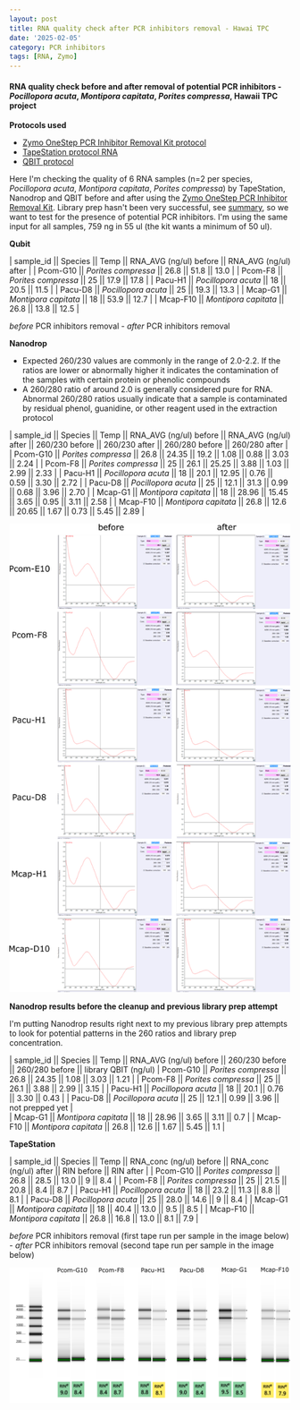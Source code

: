 ```yaml
---
layout: post
title: RNA quality check after PCR inhibitors removal - Hawai TPC
date: '2025-02-05'
category: PCR inhibitors
tags: [RNA, Zymo]
---
```


#### RNA quality check before and after removal of potential PCR inhibitors - _Pocillopora acuta_, _Montipora capitata_, _Porites compressa_, Hawaii TPC project

**Protocols used**
- [Zymo OneStep PCR Inhibitor Removal Kit protocol](https://github.com/FScucchia-LabNotebooks/FScucchia_Putnam_Lab_Notebook/blob/master/protocols/d6031_onestep_pcr_inhibitor_removal_kit.pdf)
- [TapeStation protocol RNA](https://github.com/meschedl/MESPutnam_Open_Lab_Notebook/blob/master/_posts/2019-03-07-RNA-TapeStation-Protocol.md)
- [QBIT protocol](https://github.com/meschedl/MESPutnam_Open_Lab_Notebook/blob/master/_posts/2019-03-08-Qubit-Protocol.md)

Here I'm checking the quality of 6 RNA samples (n=2 per species, _Pocillopora acuta_, _Montipora capitata_, _Porites compressa_) by TapeStation, Nanodrop and QBIT before and after using the [Zymo OneStep PCR Inhibitor Removal Kit](https://www.zymoresearch.com/collections/onestep-pcr-inhibitor-removal-kits/products/onestep-pcr-inhibitor-removal-new-kit). Library prep hasn't been very successful, see [summary](https://fscucchia-labnotebooks.github.io/FScucchia_Putnam_Lab_Notebook/DNA-RNA-Hawaii-TPCA-Summary/), so we want to test for the presence of potential PCR inhibitors.
I'm using the same input for all samples, 759 ng in 55 ul (the kit wants a minimum of 50 ul).

**Qubit**

| sample_id  ||     Species       || Temp   ||  RNA_AVG (ng/ul) before || RNA_AVG (ng/ul) after |
| Pcom-G10   || *Porites compressa*  || 26.8   || 51.8    ||   13.0       |
| Pcom-F8   || *Porites compressa* || 25     ||   17.9  ||    17.8       |
| Pacu-H1   || *Pocillopora acuta*  ||  18   || 20.5  ||      11.5       |
| Pacu-D8   || *Pocillopora acuta* ||  25   ||  19.3  ||     13.3       |
| Mcap-G1   || *Montipora capitata*  ||  18  || 53.9 ||     12.7      |
| Mcap-F10  || *Montipora capitata* ||  26.8  ||  13.8  ||    12.5     |

*before* PCR inhibitors removal - *after* PCR inhibitors removal


**Nanodrop**
- Expected 260/230 values are commonly in the range of 2.0-2.2. If the ratios are lower or abnormally higher it indicates the contamination of the samples with certain protein or phenolic compounds 
- A 260/280 ratio of around 2.0 is generally considered pure for RNA. Abnormal 260/280 ratios usually indicate that a sample is contaminated by residual phenol, guanidine, or other reagent used in the extraction protocol

| sample_id  ||  Species  || Temp  ||  RNA_AVG (ng/ul) before || RNA_AVG (ng/ul) after || 260/230 before || 260/230 after || 260/280 before || 260/280 after |
| Pcom-G10   || *Porites compressa*  || 26.8   || 24.35    ||    19.2      ||     1.08        ||  0.88 || 3.03    ||   2.24     |
| Pcom-F8   || *Porites compressa* || 25     || 26.1    ||    25.25       ||         3.88      || 1.03 || 2.99    ||   2.33     |
| Pacu-H1   || *Pocillopora acuta*  ||  18   ||  20.1  ||    12.95        ||  0.76     || 0.59 || 3.30    ||   2.72     |
| Pacu-D8   || *Pocillopora acuta* ||  25   || 12.1   ||    31.3        ||    0.99    || 0.68 || 3.96   ||   2.70     |
| Mcap-G1   || *Montipora capitata*  ||  18  || 28.96  ||  15.45         ||    3.65   || 0.95 || 3.11   ||   2.58     |
| Mcap-F10  || *Montipora capitata* ||  26.8  || 12.6   ||  20.65       ||    1.67   || 0.73 || 5.45   ||   2.89     |

![Nanodrop_RNA_PCRinhibitors.png](https://github.com/FScucchia-LabNotebooks/FScucchia_Putnam_Lab_Notebook/blob/master/images/Nanodrop_RNA_PCRinhibitors.png?raw=true)

**Nanodrop results before the cleanup and previous library prep attempt**

I'm putting Nanodrop results right next to my previous library prep attempts to look for potential patterns in the 260 ratios and library prep concentration.

| sample_id  || Species || Temp  ||  RNA_AVG (ng/ul) before || 260/230 before || 260/280 before || library QBIT (ng/ul)
| Pcom-G10   || *Porites compressa*  || 26.8   || 24.35    ||    1.08      ||  3.03    || 1.21 |
| Pcom-F8   || *Porites compressa* || 25     || 26.1    ||     3.88      || 2.99    || 3.15 |
| Pacu-H1   || *Pocillopora acuta*  ||  18   ||  20.1  ||    0.76     || 3.30    ||  0.43 | 
| Pacu-D8   || *Pocillopora acuta* ||  25   || 12.1   ||        0.99   || 3.96   || not prepped yet |  
| Mcap-G1   || *Montipora capitata*  ||  18  || 28.96  ||         3.65   || 3.11   ||   0.7 |
| Mcap-F10  || *Montipora capitata* ||  26.8  || 12.6   ||      1.67  || 5.45   ||   1.1  |

**TapeStation**

| sample_id  ||  Species  || Temp  ||  RNA_conc (ng/ul) before || RNA_conc (ng/ul) after || RIN before || RIN after |
| Pcom-G10   || *Porites compressa*  || 26.8   || 28.5    ||  13.0        ||    9         ||    8.4       |
| Pcom-F8   || *Porites compressa* || 25     ||  21.5   ||   20.8        ||     8.4       ||    8.7    |
| Pacu-H1   || *Pocillopora acuta*  ||  18   ||  23.2  ||    11.3         ||    8.8        ||   8.1            |
| Pacu-D8   || *Pocillopora acuta* ||  25   ||  28.0  ||     14.6       ||     9        ||      8.4          |
| Mcap-G1   || *Montipora capitata*  ||  18  || 40.4   ||    13.0       ||     9.5        ||      8.5           |
| Mcap-F10  || *Montipora capitata* ||  26.8  ||  16.8  ||   13.0      ||      8.1        ||      7.9            |

*before* PCR inhibitors removal (first tape run per sample in the image below) - *after* PCR inhibitors removal (second tape run per sample in the image below)

![TapeStation_RNA_PCRinhibitors.png](https://github.com/FScucchia-LabNotebooks/FScucchia_Putnam_Lab_Notebook/blob/master/images/TapeStation_RNA_PCRinhibitors.png?raw=true)

